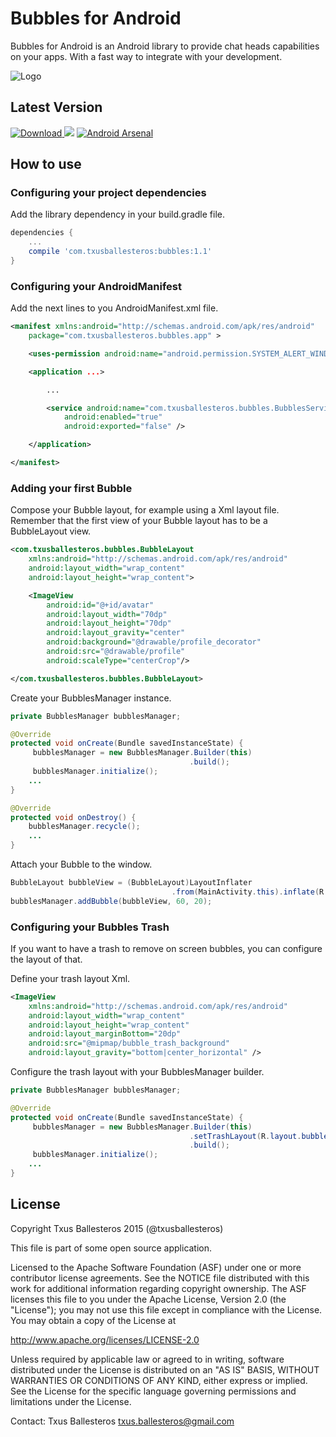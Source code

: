 Bubbles for Android
=====================

Bubbles for Android is an Android library to provide chat heads capabilities on your apps. With a fast way to integrate with your development.

![Logo](assets/bubbles_demo.gif)

## Latest Version

[![Download](https://api.bintray.com/packages/txusballesteros/maven/bubbles-for-android/images/download.svg) ](https://bintray.com/txusballesteros/maven/bubbles-for-android/_latestVersion) ![](https://img.shields.io/badge/platform-android-green.svg) [![Android Arsenal](https://img.shields.io/badge/Android%20Arsenal-Bubbles%20for%20Android-green.svg?style=flat)](https://android-arsenal.com/details/1/2113)

## How to use

### Configuring your project dependencies

Add the library dependency in your build.gradle file.

```groovy
dependencies {
    ...
    compile 'com.txusballesteros:bubbles:1.1'
}
```

### Configuring your AndroidManifest

Add the next lines to you AndroidManifest.xml file.

```xml
<manifest xmlns:android="http://schemas.android.com/apk/res/android"
    package="com.txusballesteros.bubbles.app" >

    <uses-permission android:name="android.permission.SYSTEM_ALERT_WINDOW" />

    <application ...>

        ...

        <service android:name="com.txusballesteros.bubbles.BubblesService"
            android:enabled="true"
            android:exported="false" />

    </application>

</manifest>
```

### Adding your first Bubble

Compose your Bubble layout, for example using a Xml layout file. Remember that the first view of your Bubble layout has to be a BubbleLayout view.

```xml
<com.txusballesteros.bubbles.BubbleLayout
    xmlns:android="http://schemas.android.com/apk/res/android"
    android:layout_width="wrap_content"
    android:layout_height="wrap_content">

    <ImageView
        android:id="@+id/avatar"
        android:layout_width="70dp"
        android:layout_height="70dp"
        android:layout_gravity="center"
        android:background="@drawable/profile_decorator"
        android:src="@drawable/profile"
        android:scaleType="centerCrop"/>

</com.txusballesteros.bubbles.BubbleLayout>
```

Create your BubblesManager instance.

```java
private BubblesManager bubblesManager;

@Override
protected void onCreate(Bundle savedInstanceState) {
     bubblesManager = new BubblesManager.Builder(this)
                                        .build();
     bubblesManager.initialize();
    ...
}

@Override
protected void onDestroy() {
    bubblesManager.recycle();
    ...
}
```

Attach your Bubble to the window.

```java
BubbleLayout bubbleView = (BubbleLayout)LayoutInflater
                                    .from(MainActivity.this).inflate(R.layout.bubble_layout, null);
bubblesManager.addBubble(bubbleView, 60, 20);
```

### Configuring your Bubbles Trash

If you want to have a trash to remove on screen bubbles, you can configure the
layout of that.

Define your trash layout Xml.

```xml
<ImageView
    xmlns:android="http://schemas.android.com/apk/res/android"
    android:layout_width="wrap_content"
    android:layout_height="wrap_content"
    android:layout_marginBottom="20dp"
    android:src="@mipmap/bubble_trash_background"
    android:layout_gravity="bottom|center_horizontal" />
```

Configure the trash layout with your BubblesManager builder.

```java
private BubblesManager bubblesManager;

@Override
protected void onCreate(Bundle savedInstanceState) {
     bubblesManager = new BubblesManager.Builder(this)
                                        .setTrashLayout(R.layout.bubble_trash_layout)
                                        .build();
     bubblesManager.initialize();
    ...
}
```

## License

Copyright Txus Ballesteros 2015 (@txusballesteros)

This file is part of some open source application.

Licensed to the Apache Software Foundation (ASF) under one
or more contributor license agreements.  See the NOTICE file
distributed with this work for additional information
regarding copyright ownership.  The ASF licenses this file
to you under the Apache License, Version 2.0 (the
"License"); you may not use this file except in compliance
with the License.  You may obtain a copy of the License at

  http://www.apache.org/licenses/LICENSE-2.0

Unless required by applicable law or agreed to in writing,
software distributed under the License is distributed on an
"AS IS" BASIS, WITHOUT WARRANTIES OR CONDITIONS OF ANY
KIND, either express or implied.  See the License for the
specific language governing permissions and limitations
under the License.

Contact: Txus Ballesteros <txus.ballesteros@gmail.com>
